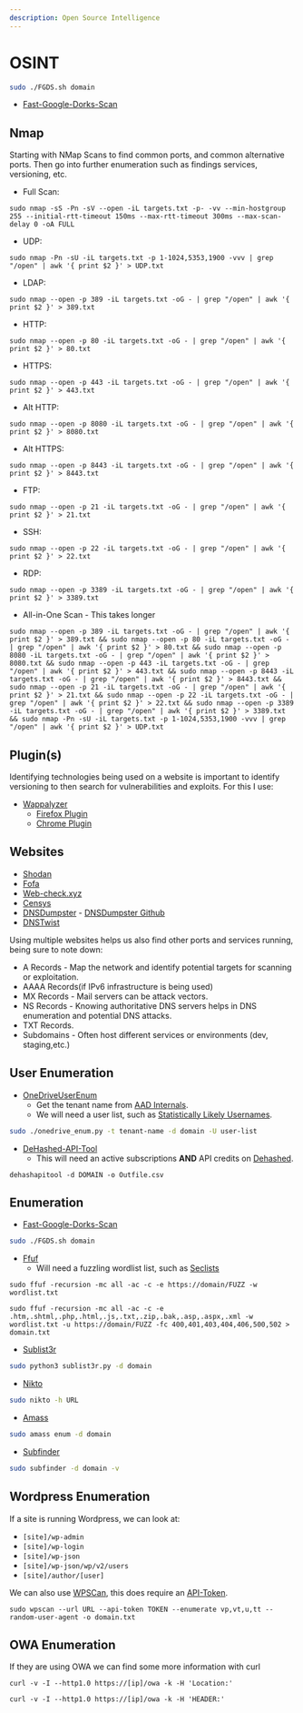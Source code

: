 ```yaml
---
description: Open Source Intelligence
---
```


# OSINT

```bash
sudo ./FGDS.sh domain
```

* [Fast-Google-Dorks-Scan](https://github.com/IvanGlinkin/Fast-Google-Dorks-Scan)

## Nmap

Starting with NMap Scans to find common ports, and common alternative ports. Then go into further enumeration such as findings services, versioning, etc.

* Full Scan:

```
sudo nmap -sS -Pn -sV --open -iL targets.txt -p- -vv --min-hostgroup 255 --initial-rtt-timeout 150ms --max-rtt-timeout 300ms --max-scan-delay 0 -oA FULL
```

* UDP:

```
sudo nmap -Pn -sU -iL targets.txt -p 1-1024,5353,1900 -vvv | grep "/open" | awk '{ print $2 }' > UDP.txt
```

* LDAP:

```
sudo nmap --open -p 389 -iL targets.txt -oG - | grep "/open" | awk '{ print $2 }' > 389.txt
```

* HTTP:

```
sudo nmap --open -p 80 -iL targets.txt -oG - | grep "/open" | awk '{ print $2 }' > 80.txt
```

* HTTPS:

```
sudo nmap --open -p 443 -iL targets.txt -oG - | grep "/open" | awk '{ print $2 }' > 443.txt
```

* Alt HTTP:

```
sudo nmap --open -p 8080 -iL targets.txt -oG - | grep "/open" | awk '{ print $2 }' > 8080.txt
```

* Alt HTTPS:

```
sudo nmap --open -p 8443 -iL targets.txt -oG - | grep "/open" | awk '{ print $2 }' > 8443.txt
```

* FTP:

```
sudo nmap --open -p 21 -iL targets.txt -oG - | grep "/open" | awk '{ print $2 }' > 21.txt
```

* SSH:

```
sudo nmap --open -p 22 -iL targets.txt -oG - | grep "/open" | awk '{ print $2 }' > 22.txt
```

* RDP:

```
sudo nmap --open -p 3389 -iL targets.txt -oG - | grep "/open" | awk '{ print $2 }' > 3389.txt
```

* All-in-One Scan - This takes longer&#x20;

```
sudo nmap --open -p 389 -iL targets.txt -oG - | grep "/open" | awk '{ print $2 }' > 389.txt && sudo nmap --open -p 80 -iL targets.txt -oG - | grep "/open" | awk '{ print $2 }' > 80.txt && sudo nmap --open -p 8080 -iL targets.txt -oG - | grep "/open" | awk '{ print $2 }' > 8080.txt && sudo nmap --open -p 443 -iL targets.txt -oG - | grep "/open" | awk '{ print $2 }' > 443.txt && sudo nmap --open -p 8443 -iL targets.txt -oG - | grep "/open" | awk '{ print $2 }' > 8443.txt && sudo nmap --open -p 21 -iL targets.txt -oG - | grep "/open" | awk '{ print $2 }' > 21.txt && sudo nmap --open -p 22 -iL targets.txt -oG - | grep "/open" | awk '{ print $2 }' > 22.txt && sudo nmap --open -p 3389 -iL targets.txt -oG - | grep "/open" | awk '{ print $2 }' > 3389.txt && sudo nmap -Pn -sU -iL targets.txt -p 1-1024,5353,1900 -vvv | grep "/open" | awk '{ print $2 }' > UDP.txt
```

## Plugin(s)

Identifying technologies being used on a website is important to identify versioning to then search for vulnerabilities and exploits. For this I use:

* [Wappalyzer](https://www.wappalyzer.com/)
  * [Firefox Plugin](https://addons.mozilla.org/en-US/firefox/addon/wappalyzer/)
  * [Chrome Plugin](https://chromewebstore.google.com/detail/wappalyzer-technology-pro/gppongmhjkpfnbhagpmjfkannfbllamg)

## Websites

* [Shodan](https://www.notion.so/th4ntis/shodan.io/)
* [Fofa](https://en.fofa.info/)
* [Web-check.xyz](https://www.notion.so/th4ntis/web-check.xyz/)
* [Censys](https://search.censys.io/)
* [DNSDumpster](https://dnsdumpster.com/) - [DNSDumpster Github](https://github.com/nmmapper/dnsdumpster)
* [DNSTwist](https://dnstwist.it/)

Using multiple websites helps us also find other ports and services running, being sure to note down:

* A Records - Map the network and identify potential targets for scanning or exploitation.
* AAAA Records(if IPv6 infrastructure is being used)
* MX Records - Mail servers can be attack vectors.
* NS Records - Knowing authoritative DNS servers helps in DNS enumeration and potential DNS attacks.
* TXT Records.
* Subdomains - Often host different services or environments (dev, staging,etc.)

## User Enumeration

* [OneDriveUserEnum](https://github.com/nyxgeek/onedrive_user_enum)
  * Get the tenant name from [AAD Internals](https://aadinternals.com/osint/).
  * We will need a user list, such as [Statistically Likely Usernames](https://github.com/insidetrust/statistically-likely-usernames).

```bash
sudo ./onedrive_enum.py -t tenant-name -d domain -U user-list
```

* [DeHashed-API-Tool](https://github.com/hmaverickadams/DeHashed-API-Tool)
  * This will need an active subscriptions **AND** API credits on [Dehashed](https://dehashed.com/).

```
dehashapitool -d DOMAIN -o Outfile.csv
```

## Enumeration

* [Fast-Google-Dorks-Scan](https://github.com/IvanGlinkin/Fast-Google-Dorks-Scan)

```bash
sudo ./FGDS.sh domain
```

* [Ffuf](https://github.com/ffuf/ffuf)&#x20;
  * Will need a fuzzling wordlist list, such as [Seclists](https://github.com/danielmiessler/SecLists/tree/master/Discovery/Web-Content)

```
sudo ffuf -recursion -mc all -ac -c -e https://domain/FUZZ -w wordlist.txt
```

```
sudo ffuf -recursion -mc all -ac -c -e .htm,.shtml,.php,.html,.js,.txt,.zip,.bak,.asp,.aspx,.xml -w wordlist.txt -u https://domain/FUZZ -fc 400,401,403,404,406,500,502 > domain.txt
```

* [Sublist3r](https://github.com/aboul3la/Sublist3r)

```bash
sudo python3 sublist3r.py -d domain
```

* [Nikto](https://github.com/sullo/nikto)

```bash
sudo nikto -h URL
```

* [Amass](https://github.com/owasp-amass/amass)

```bash
sudo amass enum -d domain
```

* [Subfinder](https://github.com/projectdiscovery/subfinder)

```bash
sudo subfinder -d domain -v
```

## Wordpress Enumeration

If a site is running Wordpress, we can look at:

* `[site]/wp-admin`
* `[site]/wp-login`
* `[site]/wp-json`
* `[site]/wp-json/wp/v2/users`
* `[site]/author/[user]`&#x20;

We can also use [WPSCan](https://github.com/wpscanteam/wpscan), this does require an [API-Token](https://wpscan.com/pricing/).

```
sudo wpscan --url URL --api-token TOKEN --enumerate vp,vt,u,tt --random-user-agent -o domain.txt
```

## OWA Enumeration

If they are using OWA we can find some more information with curl

```
curl -v -I --http1.0 https://[ip]/owa -k -H 'Location:'
```

```
curl -v -I --http1.0 https://[ip]/owa -k -H 'HEADER:'
```
